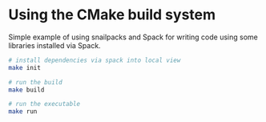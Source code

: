 

# Using the CMake build system

Simple example of using snailpacks and Spack for writing code using
some libraries installed via Spack.

```sh
# install dependencies via spack into local view
make init

# run the build
make build

# run the executable
make run
```
